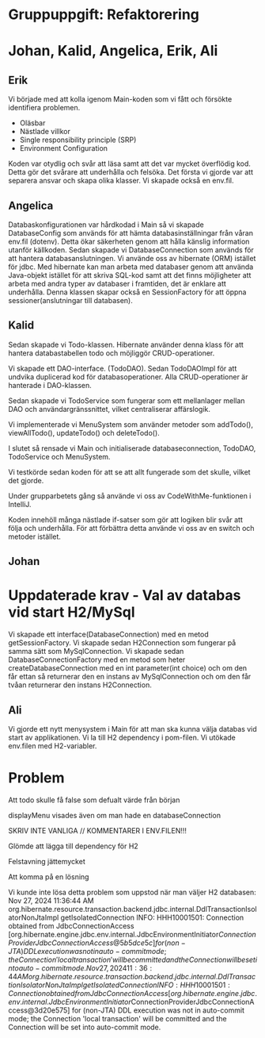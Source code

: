 # Gruppuppgift: Refaktorering
# Johan, Kalid, Angelica, Erik, Ali

## Erik

Vi började med att kolla igenom Main-koden som vi fått och försökte identifiera problemen.
- Oläsbar
- Nästlade villkor
- Single responsibility principle (SRP)
- Environment Configuration


Koden var otydlig och svår att läsa samt att det var mycket överflödig kod. Detta gör det svårare att underhålla och felsöka.
Det första vi gjorde var att separera ansvar och skapa olika klasser. Vi skapade också en env.fil.

## Angelica

Databaskonfigurationen var hårdkodad i Main så vi skapade DatabaseConfig som används för att hämta databasinställningar från
våran env.fil (dotenv). Detta ökar säkerheten genom att hålla känslig information utanför källkoden.
Sedan skapade vi DatabaseConnection som används för att hantera databasanslutningen. Vi använde oss av hibernate (ORM) istället
för jdbc. Med hibernate kan man arbeta med databaser genom att använda Java-objekt istället för att skriva SQL-kod samt att
det finns möjligheter att arbeta med andra typer av databaser i framtiden, det är enklare att underhålla. Denna klassen
skapar också en SessionFactory för att öppna sessioner(anslutningar till databasen).

## Kalid

Sedan skapade vi Todo-klassen. Hibernate använder denna klass för att hantera databastabellen todo och
möjliggör CRUD-operationer. 

Vi skapade ett DAO-interface. (TodoDAO). Sedan TodoDAOImpl för att undvika duplicerad kod för databasoperationer. Alla
CRUD-operationer är hanterade i DAO-klassen.

Sedan skapade vi TodoService som fungerar som ett mellanlager mellan DAO och användargränssnittet, vilket centraliserar
affärslogik. 

Vi implementerade vi MenuSystem som använder metoder som addTodo(), viewAllTodo(), updateTodo() och deleteTodo().



I slutet så rensade vi Main och initialiserade databaseconnection, TodoDAO, TodoService och MenuSystem. 

Vi testkörde sedan koden för att se att allt fungerade som det skulle, vilket det gjorde. 

Under grupparbetets gång så använde vi oss av CodeWithMe-funktionen i IntelliJ. 


Koden innehöll många nästlade if-satser som gör att logiken blir svår att följa och underhålla. För att förbättra detta använde vi oss
av en switch och metoder istället.

## Johan

# Uppdaterade krav - Val av databas vid start  H2/MySql

Vi skapade ett interface(DatabaseConnection) med en metod getSessionFactory. Vi skapade sedan H2Connection som fungerar på samma sätt som MySqlConnection.
Vi skapade sedan DatabaseConnectionFactory med en metod som heter createDatabaseConnection med en int parameter(int choice) och
om den får ettan så returnerar den en instans av MySqlConnection och om den får tvåan returnerar den instans H2Connection. 

## Ali


Vi gjorde ett nytt menysystem i Main för att man ska kunna välja databas vid start av applikationen.
Vi la till H2 dependency i pom-filen.
Vi utökade env.filen med H2-variabler.


# Problem

Att todo skulle få  false som defualt värde från början

displayMenu visades även om man hade en databaseConnection

SKRIV INTE VANLIGA // KOMMENTARER I ENV.FILEN!!!

Glömde att lägga till dependency för H2

Felstavning jättemycket

Att komma på en lösning

Vi kunde inte lösa detta problem som uppstod när man väljer H2 databasen:
Nov 27, 2024 11:36:44 AM org.hibernate.resource.transaction.backend.jdbc.internal.DdlTransactionIsolatorNonJtaImpl getIsolatedConnection
INFO: HHH10001501: Connection obtained from JdbcConnectionAccess [org.hibernate.engine.jdbc.env.internal.JdbcEnvironmentInitiator$ConnectionProviderJdbcConnectionAccess@5b5dce5c] for (non-JTA) DDL execution was not in auto-commit mode; the Connection 'local transaction' will be committed and the Connection will be set into auto-commit mode.
Nov 27, 2024 11:36:44 AM org.hibernate.resource.transaction.backend.jdbc.internal.DdlTransactionIsolatorNonJtaImpl getIsolatedConnection
INFO: HHH10001501: Connection obtained from JdbcConnectionAccess [org.hibernate.engine.jdbc.env.internal.JdbcEnvironmentInitiator$ConnectionProviderJdbcConnectionAccess@3d20e575] for (non-JTA) DDL execution was not in auto-commit mode; the Connection 'local transaction' will be committed and the Connection will be set into auto-commit mode.
